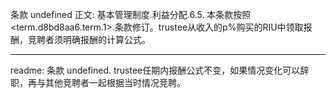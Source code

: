 条款 undefined 正文:
基本管理制度.利益分配.6.5. 本条款按照<term.d8bd8aa6.term.1>.条款修订。trustee从收入的p%购买的RIU中领取报酬，竞聘者须明确报酬的计算公式。

---
readme:
条款 undefined. trustee任期内报酬公式不变，如果情况变化可以辞职，再与其他竞聘者一起根据当时情况竞聘。
